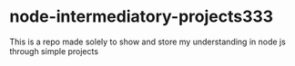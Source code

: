 # node-intermediatory-projects333
This is a repo made solely to show and store my understanding in node js through simple projects
